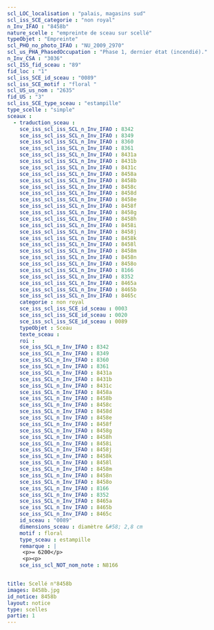 ```yaml
---
scl_LOC_localisation : "palais, magasins sud"
scl_iss_SCE_categorie : "non royal"
n_Inv_IFAO : "8458b"
nature_scelle : "empreinte de sceau sur scellé"
typeObjet : "Empreinte"
scl_PHO_no_photo_IFAO : "NU_2009_2970"
scl_us_PHA_PhasedOccupation : "Phase 1, dernier état (incendié)."
n_Inv_CSA : "3036"
scl_ISS_fid_sceau : "89"
fid_loc : "1"
scl_iss_SCE_id_sceau : "0089"
scl_iss_SCE_motif : "floral "
scl_US_us_nom : "2635"
fid_US : "3"
scl_iss_SCE_type_sceau : "estampille"
type_scelle : "simple"
sceaux :
  - traduction_sceau : 
    sce_iss_scl_iss_SCL_n_Inv_IFAO : 8342
    sce_iss_scl_iss_SCL_n_Inv_IFAO : 8349
    sce_iss_scl_iss_SCL_n_Inv_IFAO : 8360
    sce_iss_scl_iss_SCL_n_Inv_IFAO : 8361
    sce_iss_scl_iss_SCL_n_Inv_IFAO : 8431a
    sce_iss_scl_iss_SCL_n_Inv_IFAO : 8431b
    sce_iss_scl_iss_SCL_n_Inv_IFAO : 8431c
    sce_iss_scl_iss_SCL_n_Inv_IFAO : 8458a
    sce_iss_scl_iss_SCL_n_Inv_IFAO : 8458b
    sce_iss_scl_iss_SCL_n_Inv_IFAO : 8458c
    sce_iss_scl_iss_SCL_n_Inv_IFAO : 8458d
    sce_iss_scl_iss_SCL_n_Inv_IFAO : 8458e
    sce_iss_scl_iss_SCL_n_Inv_IFAO : 8458f
    sce_iss_scl_iss_SCL_n_Inv_IFAO : 8458g
    sce_iss_scl_iss_SCL_n_Inv_IFAO : 8458h
    sce_iss_scl_iss_SCL_n_Inv_IFAO : 8458i
    sce_iss_scl_iss_SCL_n_Inv_IFAO : 8458j
    sce_iss_scl_iss_SCL_n_Inv_IFAO : 8458k
    sce_iss_scl_iss_SCL_n_Inv_IFAO : 8458l
    sce_iss_scl_iss_SCL_n_Inv_IFAO : 8458m
    sce_iss_scl_iss_SCL_n_Inv_IFAO : 8458n
    sce_iss_scl_iss_SCL_n_Inv_IFAO : 8458o
    sce_iss_scl_iss_SCL_n_Inv_IFAO : 8166
    sce_iss_scl_iss_SCL_n_Inv_IFAO : 8352
    sce_iss_scl_iss_SCL_n_Inv_IFAO : 8465a
    sce_iss_scl_iss_SCL_n_Inv_IFAO : 8465b
    sce_iss_scl_iss_SCL_n_Inv_IFAO : 8465c
    categorie : non royal
    sce_iss_scl_iss_SCE_id_sceau : 0003
    sce_iss_scl_iss_SCE_id_sceau : 0020
    sce_iss_scl_iss_SCE_id_sceau : 0089
    typeObjet : Sceau
    texte_sceau : 
    roi : 
    sce_iss_SCL_n_Inv_IFAO : 8342
    sce_iss_SCL_n_Inv_IFAO : 8349
    sce_iss_SCL_n_Inv_IFAO : 8360
    sce_iss_SCL_n_Inv_IFAO : 8361
    sce_iss_SCL_n_Inv_IFAO : 8431a
    sce_iss_SCL_n_Inv_IFAO : 8431b
    sce_iss_SCL_n_Inv_IFAO : 8431c
    sce_iss_SCL_n_Inv_IFAO : 8458a
    sce_iss_SCL_n_Inv_IFAO : 8458b
    sce_iss_SCL_n_Inv_IFAO : 8458c
    sce_iss_SCL_n_Inv_IFAO : 8458d
    sce_iss_SCL_n_Inv_IFAO : 8458e
    sce_iss_SCL_n_Inv_IFAO : 8458f
    sce_iss_SCL_n_Inv_IFAO : 8458g
    sce_iss_SCL_n_Inv_IFAO : 8458h
    sce_iss_SCL_n_Inv_IFAO : 8458i
    sce_iss_SCL_n_Inv_IFAO : 8458j
    sce_iss_SCL_n_Inv_IFAO : 8458k
    sce_iss_SCL_n_Inv_IFAO : 8458l
    sce_iss_SCL_n_Inv_IFAO : 8458m
    sce_iss_SCL_n_Inv_IFAO : 8458n
    sce_iss_SCL_n_Inv_IFAO : 8458o
    sce_iss_SCL_n_Inv_IFAO : 8166
    sce_iss_SCL_n_Inv_IFAO : 8352
    sce_iss_SCL_n_Inv_IFAO : 8465a
    sce_iss_SCL_n_Inv_IFAO : 8465b
    sce_iss_SCL_n_Inv_IFAO : 8465c
    id_sceau : "0089"
    dimensions_sceau : diamètre &#58; 2,8 cm
    motif : floral 
    type_sceau : estampille
    remarque : |
     <p>= 6200</p>
     <p><p>
    sce_iss_scl_NOT_nom_note : N8166


title: Scellé n°8458b
images: 8458b.jpg
id_notice: 8458b
layout: notice
type: scelles
partie: 1
---
```

